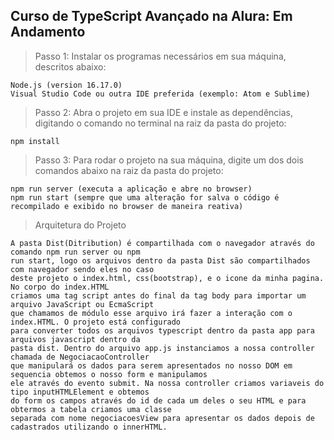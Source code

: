 <h2>Curso de TypeScript Avançado na Alura: Em Andamento</h2>

> Passo 1: Instalar os programas necessários em sua máquina, descritos abaixo:

```
Node.js (version 16.17.0)
Visual Studio Code ou outra IDE preferida (exemplo: Atom e Sublime)
```

> Passo 2: Abra o projeto em sua IDE e instale as dependências, digitando o comando no terminal na raiz da pasta do projeto:

```
npm install
```

> Passo 3: Para rodar o projeto na sua máquina, digite um dos dois comandos abaixo na raiz da pasta do projeto:

```
npm run server (executa a aplicação e abre no browser)
npm run start (sempre que uma alteração for salva o código é recompilado e exibido no browser de maneira reativa)
```

> Arquitetura do Projeto

```
A pasta Dist(Ditribution) é compartilhada com o navegador através do comando npm run server ou npm 
run start, logo os arquivos dentro da pasta Dist são compartilhados com navegador sendo eles no caso 
deste projeto o index.html, css(bootstrap), e o icone da minha pagina. No corpo do index.HTML 
criamos uma tag script antes do final da tag body para importar um arquivo JavaScript ou EcmaScript
que chamamos de módulo esse arquivo irá fazer a interação com o index.HTML. O projeto está configurado
para converter todos os arquivos typescript dentro da pasta app para arquivos javascript dentro da
pasta dist. Dentro do arquivo app.js instanciamos a nossa controller chamada de NegociacaoController
que manipulará os dados para serem apresentados no nosso DOM em sequencia obtemos o nosso form e manipulamos
ele através do evento submit. Na nossa controller criamos variaveis do tipo inputHTMLElement e obtemos
do form os campos através do id de cada um deles o seu HTML e para obtermos a tabela criamos uma classe
separada com nome negociacoesView para apresentar os dados depois de cadastrados utilizando o innerHTML.
```